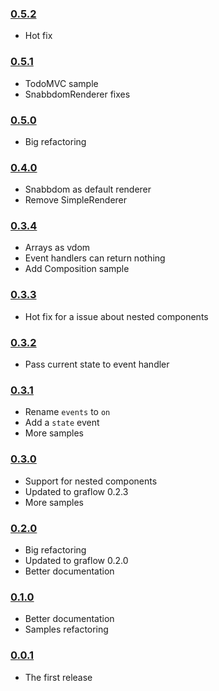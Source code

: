 ### [0.5.2](https://github.com/pmros/cyclow/releases/tag/v0.5.2)
- Hot fix

### [0.5.1](https://github.com/pmros/cyclow/releases/tag/v0.5.1)

- TodoMVC sample
- SnabbdomRenderer fixes

### [0.5.0](https://github.com/pmros/cyclow/releases/tag/v0.5.0)

- Big refactoring

### [0.4.0](https://github.com/pmros/cyclow/releases/tag/v0.4.0)

- Snabbdom as default renderer
- Remove SimpleRenderer

### [0.3.4](https://github.com/pmros/cyclow/releases/tag/v0.3.4)

- Arrays as vdom
- Event handlers can return nothing
- Add Composition sample

### [0.3.3](https://github.com/pmros/cyclow/releases/tag/v0.3.3)

- Hot fix for a issue about nested components

### [0.3.2](https://github.com/pmros/cyclow/releases/tag/v0.3.2)

- Pass current state to event handler

### [0.3.1](https://github.com/pmros/cyclow/releases/tag/v0.3.1)

- Rename `events` to `on`
- Add a `state` event
- More samples

### [0.3.0](https://github.com/pmros/cyclow/releases/tag/v0.3.0)

- Support for nested components
- Updated to graflow 0.2.3
- More samples

### [0.2.0](https://github.com/pmros/cyclow/releases/tag/v0.2.0)

- Big refactoring
- Updated to graflow 0.2.0
- Better documentation

### [0.1.0](https://github.com/pmros/cyclow/releases/tag/v0.1.0)

- Better documentation
- Samples refactoring

### [0.0.1](https://github.com/pmros/cyclow/releases/tag/v0.0.1)

- The first release

